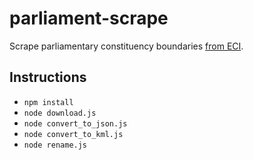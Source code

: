 # parliament-scrape
Scrape parliamentary constituency boundaries [from ECI](http://eci.nic.in/eci_main/GisLayers/GIS_PC_Data.zip).

## Instructions
- `npm install`
- `node download.js`
- `node convert_to_json.js`
- `node convert_to_kml.js`
- `node rename.js`
